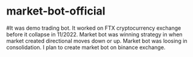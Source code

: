 # market-bot-official
#It was demo trading bot. It worked on FTX cryptocurrency exchange before it collapse in 11/2022.
Market bot was winning strategy in when market created directional moves down or up. Market bot was loosing in consolidation. I plan to create market bot on binance exchange.
